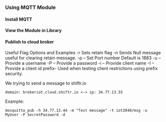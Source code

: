### Using MQTT Module
#### Install MQTT 

#### View the Module in Library

#### Publish to cloud broker

Useful Flag Options and Examples
-r  Sets retain flag
-n  Sends Null message useful for clearing retain message.
-p – Set Port number Default is 1883
-u – Provide a username
-P – Provide a password
-i – Provide client name
-I – Provide a client id prefix- Used when testing client restrictions using prefix security.

We trying to send a message to shiftr.io
```
domain: brokeriot.cloud.shiftr.io <-> ip: 34.77.13.55
```
Example: 
```
mosquitto_pub -h 34.77.13.44 -m "Test message" -t iot2040/msg -u MyUser -P SecretPassword -d
```
